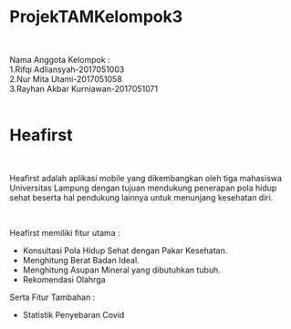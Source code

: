 # ProjekTAMKelompok3

![<img src="https://user-images.githubusercontent.com/71004111/164275818-9fce82c1-38d4-48a8-af31-9cc0182f4897.svg" width="200" height="200"/>](https://user-images.githubusercontent.com/71004111/164275818-9fce82c1-38d4-48a8-af31-9cc0182f4897.svg)

<br>
Nama Anggota Kelompok : <br>
1.Rifqi Adliansyah-2017051003<br>
2.Nur Mita Utami-2017051058<br>
3.Rayhan Akbar Kurniawan-2017051071<br><br>


<h1>Heafirst</h1> <br>
<p>Heafirst adalah aplikasi mobile yang dikembangkan oleh tiga mahasiswa Universitas Lampung dengan tujuan mendukung penerapan pola hidup sehat beserta hal pendukung lainnya untuk menunjang kesehatan diri.</p><br>

Heafirst memiliki fitur utama :<br>
<ul>
    <li>Konsultasi Pola Hidup Sehat dengan Pakar Kesehatan.</li>
    <li> Menghitung Berat Badan Ideal.</li>
    <li>Menghitung Asupan Mineral yang dibutuhkan tubuh.</li>
    <li> Rekomendasi Olahrga</li>
</ul>
Serta Fitur Tambahan :<br>
<ul>
    <li>Statistik Penyebaran Covid</li>
<ul>






